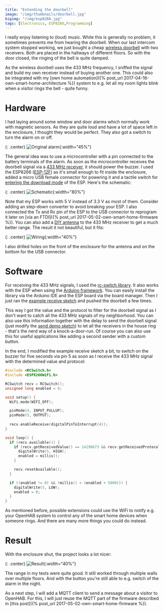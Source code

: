 ```yaml
---
title: "Extending the doorbell"
image: "/img/thumbnails/doorbell.jpg"
bigimg: "/img/esp8266.jpg"
tags: [Electronics, ESP8266,Programming]
---
```


I really enjoy listening to (loud) music. While this is generally no problem, it sometimes prevents me from hearing the doorbell. When our last intercom system stopped working, we just bought a cheap [wireless doorbell](https://www.amazon.com/dp/B07DRBKCMP/) with two receivers. Both are placed in the hallways of different floors. So with the door closed, the ringing of the bell is quite damped. 

As the wireless doorbell uses the 433 MHz frequency, I sniffed the signal and build my own receiver instead of buying another one. This could also be integrated with my [own home automation]({% post_url 2017-04-16-own-smart-home-architecture %}) system to e.g. let all my room lights blink when a visitor rings the bell - quite funny.

# Hardware

I had laying around some window and door alarms which normally work with magnetic sensors. As they are quite loud and have a lot of space left in the enclosure, I thought they would be perfect. They also got a switch to turn the alarm on or off.

{: .center}
![Original alarm](/assets/posts/doorbell/original.jpg){:width="45%"}

The general idea was to use a microcontroller with a pin connected to the battery terminals of the alarm. As soon as the microcontroller receives the doorbell signal via a [433 MHz receiver](https://de.aliexpress.com/item//1620400987.html), it should power the buzzer. I used the ESP8266 ([ESP-12F](https://de.aliexpress.com/item//32643052680.html)) as it's small enough to fit inside the enclosure, added a micro USB female connector for powering it and a tactile switch for [entering the download mode](https://github.com/esp8266/esp8266-wiki/wiki/Boot-Process) of the ESP. Here's the schematic:

{: .center}
![Schematic](/assets/posts/doorbell/schematic.png){:width="80%"}

Note that my ESP works with 5 V instead of 3.3 V as most of them. Consider adding an step-down converter to avoid breaking your ESP. I also connected the Tx and Rx pin of the ESP to the USB connector to reprogram it later on [via an FTDI]({% post_url 2017-05-02-own-smart-home-firmware %}). You can also add a [DIY antenna](http://forum.elektor.com/download/file.php?id=2428034&sid=e5435be69d352a5ba6e669d3b676cd25) to the 433 MHz receiver to get a much better range. The result it not beautiful, but it fits:

{: .center}
![Wiring](/assets/posts/doorbell/opened.jpg){:width="40%"}

I also drilled holes on the front of the enclosure for the antenna and on the bottom for the USB connector.

# Software

For receiving the 433 MHz signals, I used the [rc-switch library](https://github.com/sui77/rc-switch/). It also works with the ESP when using the [Arduino framework](https://github.com/esp8266/Arduino/). You can easily install the library via the Arduino IDE and the ESP board via the board manager. Then I just ran the [example receive sketch](https://github.com/sui77/rc-switch/blob/master/examples/ReceiveDemo_Advanced/ReceiveDemo_Advanced.ino) and pushed the doorbell a few times.

This way I got the value and the protocol to filter for the doorbell signal as I don't want to catch all the 433 MHz signals of my neighborhood. You can also use this information together with the delay to send the doorbell signal (just modify the [send demo sketch](https://github.com/sui77/rc-switch/blob/master/examples/SendDemo/SendDemo.ino#L39-L42)) to let all the receivers in the house ring - that's the nerd way of a knock-a-door-run. Of course you can also use this for useful applications like adding a second sender with a custom button.

In the end, I modified the example receive sketch a bit, to switch on the buzzer for five seconds via pin 5 as soon as I receive the 433 MHz signal with the determined value and protocol:

```cpp
#include <RCSwitch.h>
#include <ESP8266WiFi.h>

RCSwitch recv = RCSwitch();
unsigned long enabled = 0;

void setup() {
  WiFi.mode(WIFI_OFF);

  pinMode(4, INPUT_PULLUP);
  pinMode(5, OUTPUT);
  
  recv.enableReceive(digitalPinToInterrupt(4)); 
}

void loop() {
  if (recv.available()) {
    if (recv.getReceivedValue() == 14290673 && recv.getReceivedProtocol() == 1) {
      digitalWrite(5, HIGH);
      enabled = millis();
    }

    recv.resetAvailable();
  }

  if ((enabled != 0) && (millis() > (enabled + 5000))) {
    digitalWrite(5, LOW);
    enabled = 0;
  }
}
```

As mentioned before, possible extensions could use the WiFi to notify e.g. your OpenHAB system to control any of the smart home devices when someone rings. And there are many more things you could do instead.

# Result

With the enclosure shut, the project looks a lot nicer:

{: .center}
![Result](/assets/posts/doorbell/closed.jpg){:width="40%"}

The range in my tests were quite good. It still worked through multiple walls over multiple floors. And with the button you're still able to e.g. switch of the alarm in the night.

As a next step, I will add a MQTT client to send a message about a visitor to OpenHAB. For this, I will just reuse the MQTT part of the firmware described in [this post]({% post_url 2017-05-02-own-smart-home-firmware %}).